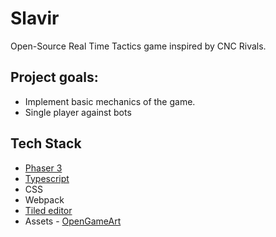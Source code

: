 # Slavir

Open-Source Real Time Tactics game inspired by CNC Rivals.

## Project goals:

+ Implement basic mechanics of the game.
+ Single player against bots

## Tech Stack

+ [Phaser 3](https://phaser.io/)
+ [Typescript](https://www.typescriptlang.org/)
+ CSS
+ Webpack
+ [Tiled editor](https://www.mapeditor.org/)
+ Assets - [OpenGameArt](https://opengameart.org/)
